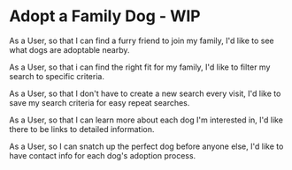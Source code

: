 Adopt a Family Dog - WIP
========================

As a User, so that I can find a furry friend to join my family, 
I'd like to see what dogs are adoptable nearby.

As a User, so that i can find the right fit for my family, 
I'd like to filter my search to specific criteria.

As a User, so that I don't have to create a new search every visit,
I'd like to save my search criteria for easy repeat searches.

As a User, so that I can learn more about each dog I'm interested in, 
I'd like there to be links to detailed information.

As a User, so I can snatch up the perfect dog before anyone else, 
I'd like to have contact info for each dog's adoption process.
